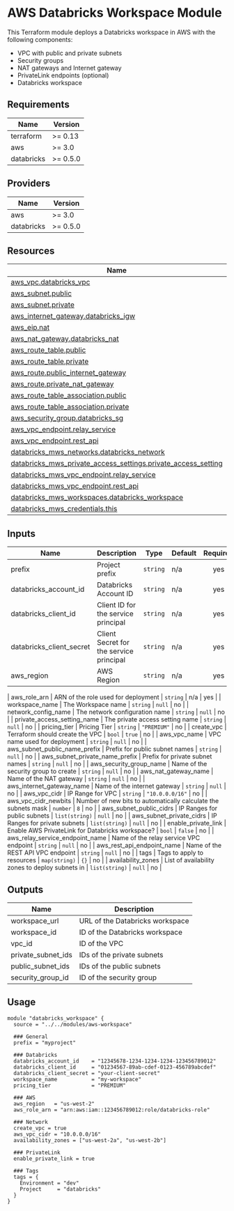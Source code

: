 # AWS Databricks Workspace Module

This Terraform module deploys a Databricks workspace in AWS with the following components:

- VPC with public and private subnets
- Security groups
- NAT gateways and Internet gateway
- PrivateLink endpoints (optional)
- Databricks workspace

## Requirements

| Name | Version |
|------|--------|
| terraform | >= 0.13 |
| aws | >= 3.0 |
| databricks | >= 0.5.0 |

## Providers

| Name | Version |
|------|--------|
| aws | >= 3.0 |
| databricks | >= 0.5.0 |

## Resources

| Name | Type |
|------|------|
| [aws_vpc.databricks_vpc](https://registry.terraform.io/providers/hashicorp/aws/latest/docs/resources/vpc) | resource |
| [aws_subnet.public](https://registry.terraform.io/providers/hashicorp/aws/latest/docs/resources/subnet) | resource |
| [aws_subnet.private](https://registry.terraform.io/providers/hashicorp/aws/latest/docs/resources/subnet) | resource |
| [aws_internet_gateway.databricks_igw](https://registry.terraform.io/providers/hashicorp/aws/latest/docs/resources/internet_gateway) | resource |
| [aws_eip.nat](https://registry.terraform.io/providers/hashicorp/aws/latest/docs/resources/eip) | resource |
| [aws_nat_gateway.databricks_nat](https://registry.terraform.io/providers/hashicorp/aws/latest/docs/resources/nat_gateway) | resource |
| [aws_route_table.public](https://registry.terraform.io/providers/hashicorp/aws/latest/docs/resources/route_table) | resource |
| [aws_route_table.private](https://registry.terraform.io/providers/hashicorp/aws/latest/docs/resources/route_table) | resource |
| [aws_route.public_internet_gateway](https://registry.terraform.io/providers/hashicorp/aws/latest/docs/resources/route) | resource |
| [aws_route.private_nat_gateway](https://registry.terraform.io/providers/hashicorp/aws/latest/docs/resources/route) | resource |
| [aws_route_table_association.public](https://registry.terraform.io/providers/hashicorp/aws/latest/docs/resources/route_table_association) | resource |
| [aws_route_table_association.private](https://registry.terraform.io/providers/hashicorp/aws/latest/docs/resources/route_table_association) | resource |
| [aws_security_group.databricks_sg](https://registry.terraform.io/providers/hashicorp/aws/latest/docs/resources/security_group) | resource |
| [aws_vpc_endpoint.relay_service](https://registry.terraform.io/providers/hashicorp/aws/latest/docs/resources/vpc_endpoint) | resource |
| [aws_vpc_endpoint.rest_api](https://registry.terraform.io/providers/hashicorp/aws/latest/docs/resources/vpc_endpoint) | resource |
| [databricks_mws_networks.databricks_network](https://registry.terraform.io/providers/databricks/databricks/latest/docs/resources/mws_networks) | resource |
| [databricks_mws_private_access_settings.private_access_setting](https://registry.terraform.io/providers/databricks/databricks/latest/docs/resources/mws_private_access_settings) | resource |
| [databricks_mws_vpc_endpoint.relay_service](https://registry.terraform.io/providers/databricks/databricks/latest/docs/resources/mws_vpc_endpoint) | resource |
| [databricks_mws_vpc_endpoint.rest_api](https://registry.terraform.io/providers/databricks/databricks/latest/docs/resources/mws_vpc_endpoint) | resource |
| [databricks_mws_workspaces.databricks_workspace](https://registry.terraform.io/providers/databricks/databricks/latest/docs/resources/mws_workspaces) | resource |
| [databricks_mws_credentials.this](https://registry.terraform.io/providers/databricks/databricks/latest/docs/resources/mws_credentials) | resource |

## Inputs

| Name | Description | Type | Default | Required |
|------|-------------|------|---------|:--------:|
| prefix | Project prefix | `string` | n/a | yes |
| databricks_account_id | Databricks Account ID | `string` | n/a | yes |
| databricks_client_id | Client ID for the service principal | `string` | n/a | yes |
| databricks_client_secret | Client Secret for the service principal | `string` | n/a | yes |
| aws_region | AWS Region | `string` | n/a | yes |

| aws_role_arn | ARN of the role used for deployment | `string` | n/a | yes |
| workspace_name | The Workspace name | `string` | `null` | no |
| network_config_name | The network configuration name | `string` | `null` | no |
| private_access_setting_name | The private access setting name | `string` | `null` | no |
| pricing_tier | Pricing Tier | `string` | `"PREMIUM"` | no |
| create_vpc | Terraform should create the VPC | `bool` | `true` | no |
| aws_vpc_name | VPC name used for deployment | `string` | `null` | no |
| aws_subnet_public_name_prefix | Prefix for public subnet names | `string` | `null` | no |
| aws_subnet_private_name_prefix | Prefix for private subnet names | `string` | `null` | no |
| aws_security_group_name | Name of the security group to create | `string` | `null` | no |
| aws_nat_gateway_name | Name of the NAT gateway | `string` | `null` | no |
| aws_internet_gateway_name | Name of the internet gateway | `string` | `null` | no |
| aws_vpc_cidr | IP Range for VPC | `string` | `"10.0.0.0/16"` | no |
| aws_vpc_cidr_newbits | Number of new bits to automatically calculate the subnets mask | `number` | `8` | no |
| aws_subnet_public_cidrs | IP Ranges for public subnets | `list(string)` | `null` | no |
| aws_subnet_private_cidrs | IP Ranges for private subnets | `list(string)` | `null` | no |
| enable_private_link | Enable AWS PrivateLink for Databricks workspace? | `bool` | `false` | no |
| aws_relay_service_endpoint_name | Name of the relay service VPC endpoint | `string` | `null` | no |
| aws_rest_api_endpoint_name | Name of the REST API VPC endpoint | `string` | `null` | no |
| tags | Tags to apply to resources | `map(string)` | `{}` | no |
| availability_zones | List of availability zones to deploy subnets in | `list(string)` | `null` | no |

## Outputs

| Name | Description |
|------|-------------|
| workspace_url | URL of the Databricks workspace |
| workspace_id | ID of the Databricks workspace |
| vpc_id | ID of the VPC |
| private_subnet_ids | IDs of the private subnets |
| public_subnet_ids | IDs of the public subnets |
| security_group_id | ID of the security group |

## Usage

```hcl
module "databricks_workspace" {
  source = "../../modules/aws-workspace"

  ### General
  prefix = "myproject"

  ### Databricks
  databricks_account_id    = "12345678-1234-1234-1234-123456789012"
  databricks_client_id     = "01234567-89ab-cdef-0123-456789abcdef"
  databricks_client_secret = "your-client-secret"
  workspace_name           = "my-workspace"
  pricing_tier             = "PREMIUM"

  ### AWS
  aws_region   = "us-west-2"
  aws_role_arn = "arn:aws:iam::123456789012:role/databricks-role"

  ### Network
  create_vpc = true
  aws_vpc_cidr = "10.0.0.0/16"
  availability_zones = ["us-west-2a", "us-west-2b"]

  ### PrivateLink
  enable_private_link = true

  ### Tags
  tags = {
    Environment = "dev"
    Project     = "databricks"
  }
}
```